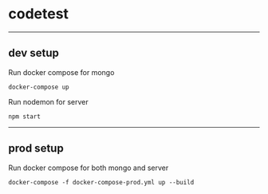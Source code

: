 # codetest
---
## dev setup
Run docker compose for mongo
```
docker-compose up
```

Run nodemon for server
```
npm start
```
---
## prod setup
Run docker compose for both mongo and server
```
docker-compose -f docker-compose-prod.yml up --build
```
